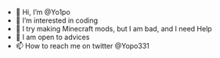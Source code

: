 - 👋 Hi, I’m @Yo1po
- 👀 I’m interested in coding
- 🌱 I try making Minecraft mods, but I am bad, and I need Help
- 💞️ I am open to advices
- 📫 How to reach me on twitter @Yopo331

<!---
Yo1po/Yo1po is a ✨ special ✨ repository because its `README.md` (this file) appears on your GitHub profile.
You can click the Preview link to take a look at your changes.
--->
